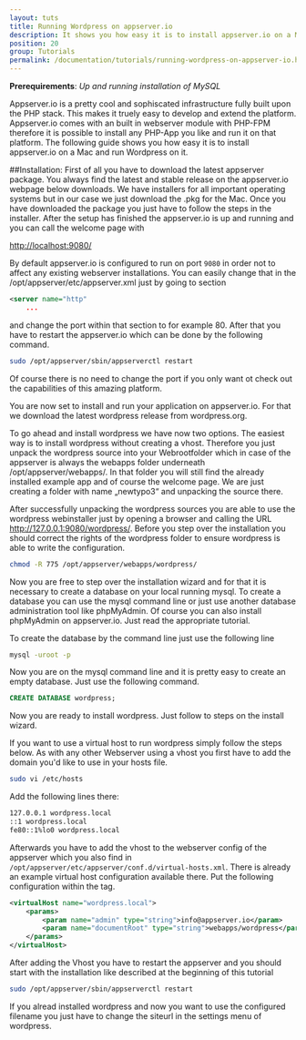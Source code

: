 ```yaml
---
layout: tuts
title: Running Wordpress on appserver.io
description: It shows you how easy it is to install appserver.io on a Mac and run Wordpress on it.
position: 20
group: Tutorials
permalink: /documentation/tutorials/running-wordpress-on-appserver-io.html
---
```


**Prerequirements**: *Up and running installation of MySQL*

Appserver.io is a pretty cool and sophiscated infrastructure fully built upon the PHP stack. This makes it truely easy
to develop and extend the platform. Appserver.io comes with an built in webserver module with PHP-FPM therefore it is
possible to install any PHP-App you like and run it on that platform. The following guide shows you how easy it is to
install appserver.io on a Mac and run Wordpress on it.

##Installation:
First of all you have to download the latest appserver package. You always find the latest and stable release on the
appserver.io webpage below downloads. We have installers for all important operating systems but in our case we just
download the .pkg for the Mac. Once you have downloaded the package you just have to follow the steps in the installer.
After the setup has finished the appserver.io is up and running and you can call the welcome page with

[http://localhost:9080/](<http://localhost:9080/>)

By default appserver.io is configured to run on port `9080` in order not to affect any existing webserver installations.
You can easily change that in the /opt/appserver/etc/appserver.xml just by going to section

```xml
<server name="http"
	...
```

and change the port within that section to for example 80. After that you have to restart the appserver.io which can be
done by the following command.

```bash
sudo /opt/appserver/sbin/appserverctl restart
```

Of course there is no need to change the port if you only want ot check out the capabilities of this amazing platform.

You are now set to install and run your application on appserver.io. For that we download the latest wordpress release
from wordpress.org.

To go ahead and install wordpress we have now two options. The easiest way is to install wordpress without creating a
vhost. Therefore you just unpack the wordpress source into your Webrootfolder which in case of the appserver is always
the webapps folder underneath /opt/appserver/webapps/. In that folder you will still find the already installed example
app and of course the welcome page. We are just creating a folder with name „newtypo3“ and unpacking the source there.

After successfully unpacking the wordpress sources you are able to use the wordpress webinstaller just by opening a
browser and calling the URL http://127.0.0.1:9080/wordpress/. Before you step over the installation you should correct
the rights of the wordpress folder to ensure wordpress is able to write the configuration.

```bash
chmod -R 775 /opt/appserver/webapps/wordpress/
```

Now you are free to step over the installation wizard and for that it is necessary to create a database on your local
running mysql. To create a database you can use the mysql command line or just use another database administration tool
like phpMyAdmin. Of course you can also install phpMyAdmin on appserver.io. Just read the appropriate tutorial.

To create the database by the command line just use the following line

```bash
mysql -uroot -p
```

Now you are on the mysql command line and it is pretty easy to create an empty database. Just use the following command.

```sql
CREATE DATABASE wordpress;
```

Now you are ready to install wordpress. Just follow to steps on the install wizard.

If you want to use a virtual host to run wordpress simply follow the steps below. As with any other Webserver using a
vhost you first have to add the domain you'd like to use in your hosts file.

```bash
sudo vi /etc/hosts
```

Add the following lines there:

```bash
127.0.0.1 wordpress.local
::1 wordpress.local
fe80::1%lo0 wordpress.local
```

Afterwards you have to add the vhost to the webserver config of the appserver which you also find in
`/opt/appserver/etc/appserver/conf.d/virtual-hosts.xml`. There is already an example virtual host configuration
available there. Put the following configuration within the <virtualHosts> tag.

```xml
<virtualHost name="wordpress.local">
    <params>
        <param name="admin" type="string">info@appserver.io</param>
        <param name="documentRoot" type="string">webapps/wordpress</param>
    </params>
</virtualHost>
```

After adding the Vhost you have to restart the appserver and you should start with the installation like described at
the beginning of this tutorial

```bash
sudo /opt/appserver/sbin/appserverctl restart
```

If you alread installed wordpress and now you want to use the configured filename you just have to change the siteurl
in the settings menu of wordpress.